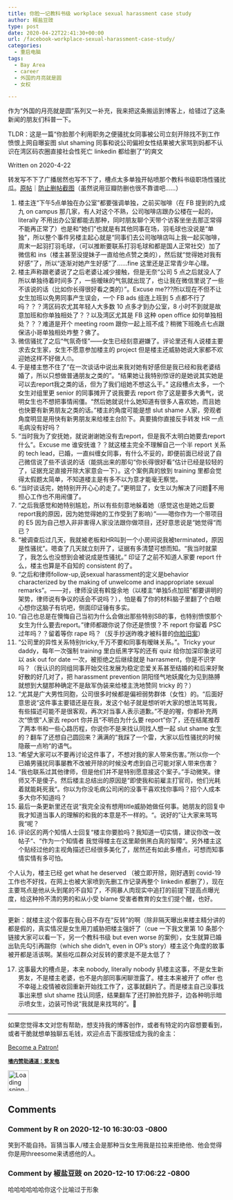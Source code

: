 ```yaml
---
title: 你脸一记教科书级 workplace sexual harassment case study
author: 椒盐豆豉
type: post
date: 2020-04-22T22:41:30+00:00
url: /facebook-workplace-sexual-harassment-case-study/
categories:
  - 重启电脑
tags:
  - Bay Area
  - career
  - 外国的月亮就是圆
  - 女权

---
```

 

作为“外国的月亮就是圆”系列又一补充，我来把这条搬运到博客上，给错过了这条新闻的朋友们科普一下。

TLDR：这是一篇“你脸那个利用职务之便骚扰女同事被公司立刻开除找不到工作愤恨上网自曝妄图 slut shaming 同事和说公司偏袒女性结果被大家骂到妈都不认识在湾区码农圈直接社会性死亡 linkedin 都给删了“的爽文

Written on 2020-4-22

<!--more-->

转发写不下了广播居然也写不下了，槽点太多单独开帖喷那个教科书级职场性骚扰瓜。<a rel="noreferrer noopener" href="https://www.1point3acres.com/bbs/thread-628700-1-1.html" data-type="URL" data-id="https://www.1point3acres.com/bbs/thread-628700-1-1.html" target="_blank">原帖</a>｜<a rel="noreferrer noopener" href="https://www.douban.com/people/2473154/status/2926331392/" data-type="URL" data-id="https://www.douban.com/people/2473154/status/2926331392/" target="_blank">防止删帖截图</a>（虽然说用豆瓣防删也很不靠谱吧……）

  1. 楼主连“下午5点单独在办公室”都要强调单独，之前买咖啡（在 FB 提到的九成九 on campus 那几家，有人对这个不熟，公司咖啡店跟办公楼在一起的，literally 不用出办公室都能去那种，同时朋友聊个天带个访客坐坐去那正常得不能再正常了）也是和“她们”也就是有其他同事在场，羽毛球也没说是“单独”，所以整个事件另楼主起心就是“同事们去公司咖啡店叫上我一起买咖啡，周末一起羽打羽毛球，（可以推断要联系打羽毛球和都是国人正常社交）加了微信和 ins（楼主甚至没提妹子一直给他点赞之类的），然后就“觉得她对我有好感”了，所以“逐渐对她产生好感”了……fine 这里还是正常青少年心理。
  2. 楼主声称跟老婆说了之后老婆让减少接触，但是无奈“公司 5 点之后就没人了所以单独待着时间多了，一些暧昧的气氛就出现了，也让我在微信里说了一些不该说的话（比如你长得很好看之类的）”。Excuse me???所以现在不但不让女生加班以免男同事产生误会，一个 FB ads 组连上班到 5 点都不行了吗？？？湾区码农尤其年轻人大多数 10 点多才到办公室，8 小时不到就是故意加班和你单独相处了？？以及湾区尤其是 FB 这种 open office 如何单独相处？？？难道是开个 meeting room 跟你一起上班不成？稍微下班晚点七点跟保洁小哥单独相处咋整？佛了。
  3. 微信骚扰了之后“气氛奇怪”——女生已经刻意避嫌了。评论里还有人说楼主要求去女生家，女生不愿意参加楼主的 project 但是楼主还威胁她说大家都不欢迎她这样不好做人🙄️。
  4. 于是楼主憋不住了“在一次谈话中说出来我对她有好感但是我已经和我老婆结婚了，所以只想做普通朋友之类的”。“结果她让我特别惊讶的是她说其实她是可以去report我之类的话，但为了我们组她不想这么干。” 这段槽点太多，一个女生对组里更 senior 的同事摊开了说我要去 report 你了这是要多大勇气，说明女生也不想把事情闹僵。“然后她就说什么她知道有很多人喜欢她，而且她也快要有新男朋友之类的话。”楼主的角度可能是想 slut shame 人家，旁观者角度明显是用快有新男朋友来给楼主台阶下。真要搞你直接反手转发 HR 一点毛病没有好吗？
  5. “当时我为了安抚她，就说谢谢她没有去report，但是我不太明白她要去report什么”。Excuse me 谁安抚谁？？就这楼主完全不理解自己一个半 report 关系的 tech lead，已婚，一直纠缠女同事，有什么不妥的，即便前面已经说了自己微信说了些不该说的话（能挑出来的那句“你长得很好看”估计已经是较轻的了，证据充足直接开除大家意会一下）。这个案例真的放到 training 里都会觉得太假题太简单，不知道楼主是有多不以为意才能毫无察觉。
  6. “当时谈话完，她特别开开心心的走了。”更明显了，女生以为解决了问题不用担心工作也不用闹僵了。
  7. “之后我感觉和她特别尴尬，所以有些刻意地躲着她（感觉这也是她之后要report我的原因，因为她觉得她的工作受到了影响）”——嗯你作为一个带项目的 E5 因为自己想入非非害得人家没法跟你做项目，还好意思说是“她觉得“而已？
  8. “被调查后过几天，我就被老板和HR叫到一个小房间说我被terminated，原因是性骚扰”。嗯查了几天就立刻开了，证据有多清楚可想而知。“我当时就蒙了，我怎么也没想到会被说成是性骚扰。” 印证了之前不知道人家要 report 什么，楼主也算是不自知的 consistent 的了。
  9. “之后和律师follow-up,说sexual harassment的定义是behavior characterized by the making of unwelcome and inappropriate sexual remarks”。——对，律师没说有斡旋余地（以楼主“单独5点加班”都要讲明的架势，律师说有争议的话会不说吗？），怕是看了你的材料脑子里翻了个白眼心想你这脑子有坑吧，侧面印证锤有多实。
 10. “自己也总是在懊悔自己当初为什么会做出那些特别SB的事，也特别愤恨那个女生为什么要去report。”律师都跟你说了你还是愤恨？不 report 你留着 PSC 过年吗？？留着等你 rape 吗？（反手抄送昨晚才被科普的<a href="https://www.usnewsexpress.com/archives/12623" data-type="URL" data-id="https://www.usnewsexpress.com/archives/12623" target="_blank" rel="noreferrer noopener">你脸旧案</a>）
 11. “公司里的异性关系特别tricky,千万不要和同事有暧昧关系。”。Tricky your daddy，每年一次强制 training 里白纸黑字写的还有 quiz 给你加深印象说可以 ask out for date 一次，被拒绝之后继续就是 harrasment，你是不识字吗？（我认识的同组同事开始交往发展为稳定恋爱关系甚至结婚的和后来好聚好散的好几对了，把 harassment prevention 阴阳怪气地妖魔化为见到胳膊就想到大腿那种确定不是敌军伪装来给楼主洗地赞同 tricky 的？）
 12. “尤其是广大男性同胞，公司很多时候都是偏袒弱势群体（女性）的。“后面好意思说“这件事主要错还是在我，发这个帖子就是想听听大家的想法骂骂我，有些描述可能不是很客观，再次对当事人表示道歉。”不是的喔，你都补充两次“愤恨”人家去 report 你并且“不明白为什么要 report”你了，还在结尾推荐了两本书和一些心路历程，你说你不是来找认同找人想一起 slut shame 女生的？翻车了还想自己圆回来？满满的”我踩了一个雷，大家以后性骚扰的时候隐蔽一点哟“的语气。
 13. “希望大家可以不要再讨论这件事了，不想对我的家人带来伤害。”所以你一个已婚男骚扰同事屡教不改被开除的时候没考虑到自己可能对家人带来伤害？
 14. “我也联系过其他律师，但是他们并不是特别愿意接这个案子。”手动微笑。律师又不是傻子。然后楼主总结出的原因是“即使我和前雇主打官司，他们光耗着就能耗死我“。你以为你没毛病公司闲的没事干喜欢找你事吗？招个人成本多大你不知道吗？
 15. 最后一条更新里还在说“我完全没有想用title威胁她做任何事。她朋友的回复中我才知道当事人的理解的和我的本意是不一样的。“。说好的”让大家来骂骂我“呢？
 16. 评论区的两个知情人士回复“楼主你要脸吗？我知道一切实情，建议你改一改帖子“、“作为一个知情者 我觉得楼主在这里颠倒黑白真的智障“。另外楼主这个贴经过他的主视角描述已经很多美化了，居然还有如此多槽点，可想而知事情实情有多可怕。

个人认为，楼主已经 get what he deserved （被立即开除，刚好遇到 covid-19 工作也不好找，在网上也被大家喷到先删工作记录再整个 linkedin 都删了），现在主要骂点是他从头到尾的不自知了，不网暴人肉现实中追打的前提下提高点曝光度，给这种拎不清的男的和从小受 blame 受害者教育的女生们提个醒，也好。

<hr class="wp-block-separator has-text-color has-background has-secondary-background-color has-secondary-color" />

更新：就楼主这个叙事在我心目不存在“反转”的啊（除非隔天曝出来楼主精分讲的都是假的，真实情况是女生用刀威胁把楼主强奸了（cue 一下我文里第 10 条那个链接大家可以看一下，另一个教科书级 but even worse 的案例），女生就算已婚出轨先勾引再踹你（which she didn&#8217;t, even in OP&#8217;s story）楼主这个角度的故事被开都是活该啊。某些吃瓜群众对反转的要求是不是太低了？

<ol start="17">
  <li>
    这事最大的槽点是，本来 nobody, literally nobody 扒楼主这事，不是女生新男友，不是楼主老婆，也不是内部同事闲聊泄露了。楼主本来被开了 offer 也不幸碰上疫情被收回重新开始找工作了，这事就翻片了。而是楼主自己没事找事出来想 slut shame 找认同感，结果翻车了还打肿脸充胖子，边各种明示暗示喷女生，边装可怜说“我就是来找骂的”。🙂
  </li>
</ol>

<hr class="wp-block-separator has-text-color has-background has-quaternary-background-color has-quaternary-color is-style-wide" />

如果您觉得本文对您有帮助，想支持我的博客创作，或者有特定的内容想要看到，或者干脆就想单独聊五毛钱，欢迎点击下面按钮成为我的金主：

<a href="https://www.patreon.com/bePatron?u=46962965" data-patreon-widget-type="become-patron-button">Become a Patron!</a>  
  


**<a rel="noreferrer noopener" href="https://afdian.net/@mtfront" target="_blank"><code>墙内赞助通道：爱发电</code></a>**

<div class="da-reactions-outer TpostID523">
  <div class="da-reactions-data da-reactions-container-async left" data-type="post" data-id="523" data-nonce="4281a24326" id="da-reactions-slot-post-523"> 
  
  <div class="da-reactions-static">
    <img src="http://blog.douchi.space/wp-content/plugins/da-reactions/assets/dist/loading.svg" alt="Loading spinner" width="48" height="48" style="width:48px; height:48px" />
  </div>
</div></div>

## Comments

### Comment by R on 2020-12-10 16:30:03 -0800
笑到不能自持。盲猜当事人/楼主会是那种当女生用我是拉拉来拒绝他、他会觉得你是用threesome来诱惑他的人。

### Comment by 椒盐豆豉 on 2020-12-10 17:06:22 -0800
哈哈哈哈哈哈你这个比喻过于形象